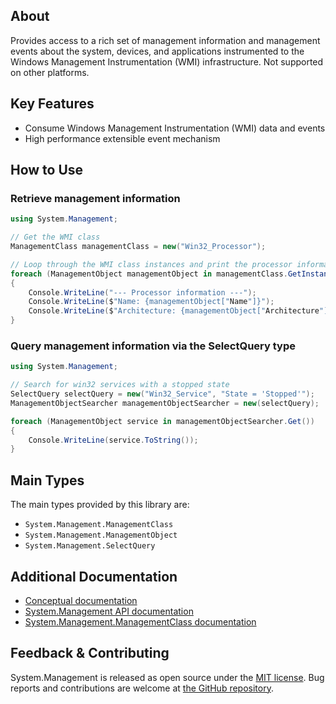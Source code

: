 ## About

<!-- A description of the package and where one can find more documentation -->
Provides access to a rich set of management information and management events about the system, devices, and applications instrumented to the Windows Management Instrumentation (WMI) infrastructure. Not supported on other platforms.

## Key Features

<!-- The key features of this package -->

* Consume Windows Management Instrumentation (WMI) data and events
* High performance extensible event mechanism

## How to Use

<!-- A compelling example on how to use this package with code, as well as any specific guidelines for when to use the package -->

### Retrieve management information
```C#
using System.Management;

// Get the WMI class
ManagementClass managementClass = new("Win32_Processor");

// Loop through the WMI class instances and print the processor information found
foreach (ManagementObject managementObject in managementClass.GetInstances())
{
    Console.WriteLine("--- Processor information ---");
    Console.WriteLine($"Name: {managementObject["Name"]}");
    Console.WriteLine($"Architecture: {managementObject["Architecture"]}");
}
```

### Query management information via the SelectQuery type 
```C#
using System.Management;

// Search for win32 services with a stopped state
SelectQuery selectQuery = new("Win32_Service", "State = 'Stopped'");
ManagementObjectSearcher managementObjectSearcher = new(selectQuery);

foreach (ManagementObject service in managementObjectSearcher.Get())
{
    Console.WriteLine(service.ToString());
}
```

## Main Types

<!-- The main types provided in this library -->

The main types provided by this library are:

* `System.Management.ManagementClass`
* `System.Management.ManagementObject`
* `System.Management.SelectQuery`

## Additional Documentation

<!-- Links to further documentation. Remove conceptual documentation if not available for the library. -->

* [Conceptual documentation](https://learn.microsoft.com/windows/win32/wmisdk/wmi-start-page)
* [System.Management API documentation](https://learn.microsoft.com/dotnet/api/system.management?view=dotnet-plat-ext-7.0)
* [System.Management.ManagementClass documentation](https://learn.microsoft.com/dotnet/api/system.management.managementclass.-ctor?view=dotnet-plat-ext-7.0)

## Feedback & Contributing

<!-- How to provide feedback on this package and contribute to it -->

System.Management is released as open source under the [MIT license](https://licenses.nuget.org/MIT). Bug reports and contributions are welcome at [the GitHub repository](https://github.com/dotnet/runtime).
